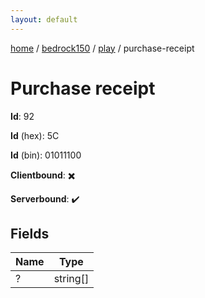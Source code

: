 ```yaml
---
layout: default
---
```


[home](/)  /  [bedrock150](/protocol/bedrock150)  /  [play](/protocol/bedrock150/play)  /  purchase-receipt

# Purchase receipt

**Id**: 92

**Id** (hex): 5C

**Id** (bin): 01011100

**Clientbound**: ✖️

**Serverbound**: ✔️

## Fields

Name | Type
---|---
? | string[]

